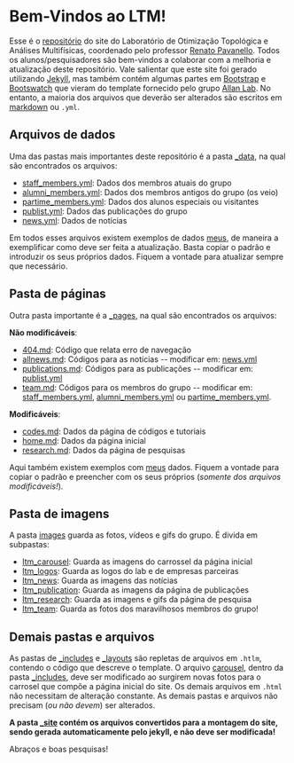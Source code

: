 # Bem-Vindos ao LTM!

Esse é o [repositório](https://github.com/LTM-Unicamp/ltm-unicamp.github.io) do site do Laboratório de Otimização Topológica e Análises Multifísicas, coordenado pelo professor [Renato Pavanello](http://lattes.cnpq.br/1014571239084005). Todos os alunos/pesquisadores são bem-vindos a colaborar com a melhoria e atualização deste repositório. Vale salientar que este site foi gerado utilizando [Jekyll](https://jekyllrb.com), mas também contém algumas partes em [Bootstrap](http://www.getbootstrap.com) e [Bootswatch](http://www.bootswatch.com) que vieram do template fornecido pelo grupo [Allan Lab](https://www.allanlab.org/). No entanto, a maioria dos arquivos que deverão ser alterados são escritos em [markdown](https://github.com/adam-p/markdown-here/wiki/Markdown-Cheatsheet) ou `.yml`.

## Arquivos de dados
Uma das pastas mais importantes deste repositório é a pasta [_data](https://github.com/LTM-Unicamp/ltm-unicamp.github.io/tree/gh-pages/_data/), na qual são encontrados os arquivos:

- [staff_members.yml](https://github.com/LTM-Unicamp/ltm-unicamp.github.io/tree/gh-pages/_data/staff_members.yml): Dados dos membros atuais do grupo
- [alumni_members.yml](https://github.com/LTM-Unicamp/ltm-unicamp.github.io/tree/gh-pages/_data/alumni_members.yml): Dados dos membros antigos do grupo (os veio)
- [partime_members.yml](https://github.com/LTM-Unicamp/ltm-unicamp.github.io/tree/gh-pages/_data/partime_members.yml): Dados dos alunos especiais ou visitantes
- [publist.yml](https://github.com/LTM-Unicamp/ltm-unicamp.github.io/tree/gh-pages/_data/publist.yml): Dados das publicações do grupo
- [news.yml](https://github.com/LTM-Unicamp/ltm-unicamp.github.io/tree/gh-pages/_data/news.yml): Dados de notícias

Em todos esses arquivos existem exemplos de dados [meus](http://lattes.cnpq.br/8648415987292827), de maneira a exemplificar como deve ser feita a atualização. Basta copiar o padrão e introduzir os seus próprios dados. Fiquem a vontade para atualizar sempre que necessário.

## Pasta de páginas
Outra pasta importante é a [_pages](https://github.com/LTM-Unicamp/ltm-unicamp.github.io/tree/gh-pages/_pages/), na qual são encontrados os arquivos:

**Não modificáveis**:
- [404.md](https://github.com/LTM-Unicamp/ltm-unicamp.github.io/tree/gh-pages/_pages/404.md): Código que relata erro de navegação
- [allnews.md](https://github.com/LTM-Unicamp/ltm-unicamp.github.io/tree/gh-pages/_pages/allnews.md): Códigos para as notícias -- modificar em: [news.yml](https://github.com/LTM-Unicamp/ltm-unicamp.github.io/tree/gh-pages/_data/news.yml)
- [publications.md](https://github.com/LTM-Unicamp/ltm-unicamp.github.io/tree/gh-pages/_pages/publications.md): Códigos para as publicações -- modificar em: [publist.yml](https://github.com/LTM-Unicamp/ltm-unicamp.github.io/tree/gh-pages/_data_/publist.yml)
- [team.md](https://github.com/LTM-Unicamp/ltm-unicamp.github.io/tree/gh-pages/_pages/team.md): Códigos para os membros do grupo -- modificar em: [staff_members.yml](https://github.com/LTM-Unicamp/ltm-unicamp.github.io/tree/gh-pages/_data/staff_members.yml), [alumni_members.yml](https://github.com/LTM-Unicamp/ltm-unicamp.github.io/tree/gh-pages/_data/alumni_members.yml) ou [partime_members.yml](https://github.com/LTM-Unicamp/ltm-unicamp.github.io/tree/gh-pages/_data/partime_members.yml).

**Modificáveis**:
- [codes.md](https://github.com/LTM-Unicamp/ltm-unicamp.github.io/tree/gh-pages/_pages/codes.md): Dados da página de códigos e tutoriais
- [home.md](https://github.com/LTM-Unicamp/ltm-unicamp.github.io/tree/gh-pages/_pages/home.md): Dados da página inicial
- [research.md](https://github.com/LTM-Unicamp/ltm-unicamp.github.io/tree/gh-pages/_pages/research.md): Dados da página de pesquisas

Aqui também existem exemplos com [meus](http://lattes.cnpq.br/8648415987292827) dados. Fiquem a vontade para copiar o padrão e preencher com os seus próprios (*somente dos arquivos modificáveis!*).

## Pasta de imagens
A pasta [images](https://github.com/LTM-Unicamp/ltm-unicamp.github.io/tree/gh-pages/images/) guarda as fotos, vídeos e gifs do grupo. É divida em subpastas:

- [ltm_carousel](https://github.com/LTM-Unicamp/ltm-unicamp.github.io/tree/gh-pages/images/ltm_carousel/): Guarda as imagens do carrossel da página inicial
- [ltm_logos](https://github.com/LTM-Unicamp/ltm-unicamp.github.io/tree/gh-pages/images/ltm_logos/): Guarda as logos do lab e de empresas parceiras
- [ltm_news](https://github.com/LTM-Unicamp/ltm-unicamp.github.io/tree/gh-pages/images/ltm_news/): Guarda as imagens das notícias
- [ltm_publication](https://github.com/LTM-Unicamp/ltm-unicamp.github.io/tree/gh-pages/images/ltm_publication/): Guarda as imagens da página de publicações
- [ltm_research](https://github.com/LTM-Unicamp/ltm-unicamp.github.io/tree/gh-pages/images/ltm_research/): Guarda as imagens e gifs da página de pesquisa
- [ltm_team](https://github.com/LTM-Unicamp/ltm-unicamp.github.io/tree/gh-pages/images/ltm_team/): Guarda as fotos dos maravilhosos membros do grupo!


##  Demais pastas e arquivos 
As pastas de [_includes](https://github.com/LTM-Unicamp/ltm-unicamp.github.io/tree/gh-pages/_includes/) e [_layouts](https://github.com/LTM-Unicamp/ltm-unicamp.github.io/tree/gh-pages/_layouts/) são repletas de arquivos em `.htlm`, contendo o código que descreve o template. O arquivo [carousel](https://github.com/LTM-Unicamp/ltm-unicamp.github.io/tree/gh-pages/_includes/carousel.html), dentro da pasta [_includes](https://github.com/LTM-Unicamp/ltm-unicamp.github.io/tree/gh-pages/_includes/), deve ser modificado ao surgirem novas fotos para o carrosel que compõe a página inicial do site. Os demais arquivos em `.html` não necessitam de alteração constante. As demais pastas e arquivos não precisam (*ou não devem*) ser alterados.

**A pasta [_site](https://github.com/LTM-Unicamp/ltm-unicamp.github.io/tree/gh-pages/_site/) contém os arquivos convertidos para a montagem do site, sendo gerada automaticamente pelo jekyll, e não deve ser modificada!**


Abraços e boas pesquisas!